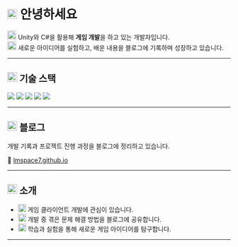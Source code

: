 # <img src="https://cdn.jsdelivr.net/npm/lucide-static@0.1.1/icons/hand.svg" width="22" /> 안녕하세요

<img src="https://cdn.jsdelivr.net/npm/lucide-static@0.1.1/icons/code.svg" width="20" /> Unity와 C#을 활용해 **게임 개발**을 하고 있는 개발자입니다.  
<img src="https://cdn.jsdelivr.net/npm/lucide-static@0.1.1/icons/rocket.svg" width="20" /> 새로운 아이디어를 실험하고, 배운 내용을 블로그에 기록하며 성장하고 있습니다.  

---

## <img src="https://cdn.jsdelivr.net/npm/lucide-static@0.1.1/icons/wrench.svg" width="22" /> 기술 스택

<p align="left">
  <img src="https://img.shields.io/badge/Unity-100000?style=for-the-badge&logo=unity&logoColor=white" />
  <img src="https://img.shields.io/badge/Unreal-313131?style=for-the-badge&logo=unrealengine&logoColor=white" />
  <img src="https://img.shields.io/badge/C%23-239120?style=for-the-badge&logo=c-sharp&logoColor=white" />
  <img src="https://img.shields.io/badge/Git-F05032?style=for-the-badge&logo=git&logoColor=white" />
  <img src="https://img.shields.io/badge/Blender-F5792A?style=for-the-badge&logo=blender&logoColor=white" />
</p>

---

## <img src="https://cdn.jsdelivr.net/npm/lucide-static@0.1.1/icons/book-open.svg" width="22" /> 블로그

개발 기록과 프로젝트 진행 과정을 블로그에 정리하고 있습니다.  

🔗 [lmspace7.github.io](https://lmspace7.github.io/)

---

## <img src="https://cdn.jsdelivr.net/npm/lucide-static@0.1.1/icons/pin.svg" width="22" /> 소개

- <img src="https://cdn.jsdelivr.net/npm/lucide-static@0.1.1/icons/gamepad-2.svg" width="18" /> 게임 클라이언트 개발에 관심이 있습니다.  
- <img src="https://cdn.jsdelivr.net/npm/lucide-static@0.1.1/icons/edit.svg" width="18" /> 개발 중 겪은 문제 해결 방법을 블로그에 공유합니다.  
- <img src="https://cdn.jsdelivr.net/npm/lucide-static@0.1.1/icons/compass.svg" width="18" /> 학습과 실험을 통해 새로운 게임 아이디어를 탐구합니다.  

---
